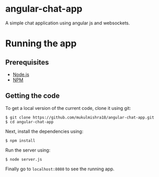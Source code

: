 # angular-chat-app
A simple chat application using angular js and websockets.

# Running the app

## Prerequisites

+ [Node.js](https://nodejs.org/)
+ [NPM](https://www.npmjs.com/)

## Getting the code

To get a local version of the current code, clone it using git:
	
	$ git clone https://github.com/mukulmishra18/angular-chat-app.git
	$ cd angular-chat-app

Next, install the dependencies using:
	
	$ npm install

Run the server using:
	
	$ node server.js

Finally go to `localhost:8080` to see the running app.
